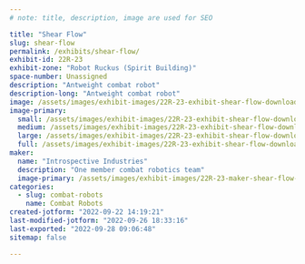 ```yaml
---
# note: title, description, image are used for SEO

title: "Shear Flow"
slug: shear-flow
permalink: /exhibits/shear-flow/
exhibit-id: 22R-23
exhibit-zone: "Robot Ruckus (Spirit Building)"
space-number: Unassigned
description: "Antweight combat robot"
description-long: "Antweight combat robot"
image: /assets/images/exhibit-images/22R-23-exhibit-shear-flow-download-1-large.png
image-primary: 
  small: /assets/images/exhibit-images/22R-23-exhibit-shear-flow-download-1-small.png
  medium: /assets/images/exhibit-images/22R-23-exhibit-shear-flow-download-1-medium.png
  large: /assets/images/exhibit-images/22R-23-exhibit-shear-flow-download-1-large.png
  full: /assets/images/exhibit-images/22R-23-exhibit-shear-flow-download-1-full.png
maker: 
  name: "Introspective Industries"
  description: "One member combat robotics team"
  image-primary: /assets/images/exhibit-images/22R-23-maker-shear-flow-screen-shot-2022-09-22-at-2-14-32-pm-medium.png
categories: 
  - slug: combat-robots
    name: Combat Robots
created-jotform: "2022-09-22 14:19:21"
last-modified-jotform: "2022-09-26 18:33:16"
last-exported: "2022-09-28 09:06:48"
sitemap: false

---
```


